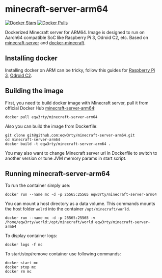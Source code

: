 # minecraft-server-arm64

[![Docker Stars](https://img.shields.io/docker/stars/eqw3rty/minecraft-server-arm64.svg?maxAge=2592000)](https://hub.docker.com/r/eqw3rty/minecraft-server-arm64/)
[![Docker Pulls](https://img.shields.io/docker/pulls/eqw3rty/minecraft-server-arm64.svg?maxAge=2592000)](https://hub.docker.com/r/eqw3rty/minecraft-server-arm64/)

Dockerized Minecraft server for ARM64. Image is designed to run on Aarch64 compatible SoC like Raspberry Pi 3, Odroid C2, etc. Based on [minecraft-server][0] and [docker-minecraft][1]. 

## Installing docker

Installing docker on ARM can be tricky, follow this guides for [Raspberry Pi 3][2], [Odroid C2][3].

## Building the image

First, you need to build docker image with Minecraft server, pull it from official Docker Hub [minecraft-server-arm64][4]:

```
docker pull eqw3rty/minecraft-server-arm64
```

Also you can build the image from Dockerfile:

```
git clone git@github.com:eqw3rty/minecraft-server-arm64.git
cd minecraft-server-arm64
docker build -t eqw3rty/minecraft-server-arm64 .
```

You may also want to change Minecraft server url in Dockerfile to switch to another version or tune JVM memory params in start script.  

## Running minecraft-server-arm64

To run the container simply use:
```
docker run --name mc -d -p 25565:25565 eqw3rty/minecraft-server-arm64
```

You can mount a host directory as a data volume. This commands mounts the host folder `wolrd` into the container `/opt/minecraft/world`. 

```
docker run --name mc -d -p 25565:25565 -v /home/eqw3rty/world:/opt/minecraft/world eqw3rty/minecraft-server-arm64 
```

To display container logs:

```
docker logs -f mc
```

To start/stop/remove container use following commands:

```
docker start mc
docker stop mc
docker rm mc
```

[0]: https://github.com/itzg/dockerfiles/tree/master/minecraft-server 
[1]: https://github.com/overshard/docker-minecraft
[2]: http://blog.hypriot.com/post/run-docker-rpi3-with-wifi/ 
[3]: http://sankarpanneerselvam.com/2016/04/03/docker-install-on-odroid-c2/
[4]: https://hub.docker.com/r/eqw3rty/minecraft-server-arm64/
